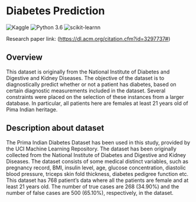 # Diabetes Prediction 
![Kaggle](https://img.shields.io/badge/Dataset-Kaggle-blue.svg) ![Python 3.6](https://img.shields.io/badge/Python-3.6-brightgreen.svg) ![scikit-learnn](https://img.shields.io/badge/Library-Scikit_Learn-orange.svg)

 Research paper link: (https://dl.acm.org/citation.cfm?id=3297737#)
 
 ## Overview
This dataset is originally from the National Institute of Diabetes and Digestive and Kidney Diseases. The objective of the dataset is to diagnostically predict whether or not a patient has diabetes, based on certain diagnostic measurements included in the dataset. Several constraints were placed on the selection of these instances from a larger database. In particular, all patients here are females at least 21 years old of Pima Indian heritage.

## Description about dataset
The Prima Indian Diabetes Dataset has been used in this study, provided by the UCI Machine Learning Repository. The dataset has been originally collected from the National Institute of Diabetes and Digestive and Kidney Diseases. The dataset consists of some medical distinct variables, such as pregnancy record, BMI, insulin level, age, glucose concentration, diastolic blood pressure, triceps skin fold thickness, diabetes pedigree function etc. This dataset has 768 patient’s data where all the patients are female and at least 21 years old. The number of true cases are 268 (34.90%) and the number of false cases are 500 (65.10%), respectively, in the dataset.
